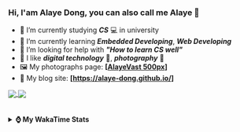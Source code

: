 ### Hi, **I'am Alaye Dong**, you can also call me **Alaye** 👋

- 📖 I’m currently studying ***CS*** 💻 in university
- 🌱 I’m currently learning ***Embedded Developing***, ***Web Developing***
- 🤔 I’m looking for help with ***"How to learn CS well"***
- 🤩 I like ***digital technology*** 📱, ***photography*** 📸
- 🖼️ My photographs page: **[[AlayeVast 500px](https://500px.com.cn/AlayeVast)]**
- 📰 My blog site: **[https://alaye-dong.github.io/]**

<!--
[![Alaye's GitHub stats](https://github-readme-stats.vercel.app/api?username=Alaye-Dong&custom_title=Alaye%20Dong`s%20GitHub%20stats&show_icons=true&rank_icon=percentile&theme=transparent&include_all_commits=true&count_private=true)](https://github.com/anuraghazra/github-readme-stats) 
[![Top Langs](https://github-readme-stats.vercel.app/api/top-langs/?username=Alaye-Dong\&layout=compact&theme=transparent)](https://github.com/anuraghazra/github-readme-stats)
-->
<a href="https://github.com/anuraghazra/github-readme-stats">
  <img height=200 align="center" src="https://github-readme-stats.vercel.app/api?username=Alaye-Dong&custom_title=Alaye%20Dong`s%20GitHub%20stats&show_icons=true&rank_icon=percentile&theme=transparent&include_all_commits=true&count_private=true" />
</a>
<a href="https://github.com/anuraghazra/convoychat">
  <img height=200 align="center" src="https://github-readme-stats.vercel.app/api/top-langs/?username=Alaye-Dong&layout=compact&theme=transparent&include_all_commits=true&count_private=true&langs_count=8&card_width=300" />
</a>

<br />
<br />

<div style="display:none"> 
  <img src="https://visitor-badge.laobi.icu/badge?page_id=Alaye-Dong.Alaye-Dong"/>
</div>
<br />

<details>	
  <summary><b> ⌚ My WakaTime Stats </b></summary>

<br />

<!--START_SECTION:waka-->
![Code Time](http://img.shields.io/badge/Code%20Time-377%20hrs%201%20min-blue)

![Profile Views](http://img.shields.io/badge/Profile%20Views-0-blue)

![Lines of code](https://img.shields.io/badge/From%20Hello%20World%20I%27ve%20Written-816.6%20thousand%20lines%20of%20code-blue)

**🐱 My GitHub Data** 

> 📦 85.6 kB Used in GitHub's Storage 
 > 
> 🏆 16 Contributions in the Year 2025
 > 
> 🚫 Not Opted to Hire
 > 
> 📜 21 Public Repositories 
 > 
> 🔑 5 Private Repositories 
 > 
**I'm a Night 🦉** 

```text
🌞 Morning                83 commits          ██░░░░░░░░░░░░░░░░░░░░░░░   06.35 % 
🌆 Daytime                409 commits         ████████░░░░░░░░░░░░░░░░░   31.27 % 
🌃 Evening                545 commits         ██████████░░░░░░░░░░░░░░░   41.67 % 
🌙 Night                  271 commits         █████░░░░░░░░░░░░░░░░░░░░   20.72 % 
```
📅 **I'm Most Productive on Sunday** 

```text
Monday                   217 commits         ████░░░░░░░░░░░░░░░░░░░░░   16.59 % 
Tuesday                  153 commits         ███░░░░░░░░░░░░░░░░░░░░░░   11.70 % 
Wednesday                157 commits         ███░░░░░░░░░░░░░░░░░░░░░░   12.00 % 
Thursday                 224 commits         ████░░░░░░░░░░░░░░░░░░░░░   17.13 % 
Friday                   175 commits         ███░░░░░░░░░░░░░░░░░░░░░░   13.38 % 
Saturday                 152 commits         ███░░░░░░░░░░░░░░░░░░░░░░   11.62 % 
Sunday                   230 commits         ████░░░░░░░░░░░░░░░░░░░░░   17.58 % 
```


📊 **This Week I Spent My Time On** 

```text
💬 Programming Languages: 
Vue.js                   2 hrs               ██████████████████████░░░   89.62 % 
Markdown                 6 mins              █░░░░░░░░░░░░░░░░░░░░░░░░   04.57 % 
JSON                     3 mins              █░░░░░░░░░░░░░░░░░░░░░░░░   02.75 % 
TypeScript               3 mins              █░░░░░░░░░░░░░░░░░░░░░░░░   02.67 % 
TSConfig                 0 secs              ░░░░░░░░░░░░░░░░░░░░░░░░░   00.15 % 

🔥 Editors: 
VS Code                  2 hrs 14 mins       █████████████████████████   100.00 % 

🐱‍💻 Projects: 
meaimos                  1 hr 58 mins        ██████████████████████░░░   88.38 % 
vitesse-nuxt-demo        9 mins              ██░░░░░░░░░░░░░░░░░░░░░░░   07.29 % 
blog-fuwari-astro        5 mins              █░░░░░░░░░░░░░░░░░░░░░░░░   04.33 % 
```

**I Mostly Code in C** 

```text
TypeScript               6 repos             █████░░░░░░░░░░░░░░░░░░░░   20.69 % 
JavaScript               3 repos             ███░░░░░░░░░░░░░░░░░░░░░░   10.34 % 
C++                      3 repos             ███░░░░░░░░░░░░░░░░░░░░░░   10.34 % 
Java                     2 repos             ██░░░░░░░░░░░░░░░░░░░░░░░   06.90 % 
CSS                      1 repo              █░░░░░░░░░░░░░░░░░░░░░░░░   03.45 % 
```



**Timeline**

![Lines of Code chart](https://raw.githubusercontent.com/Alaye-Dong/Alaye-Dong/main/assets/bar_graph.png)


 Last Updated on 14/02/2025 18:45:14 UTC
<!--END_SECTION:waka-->

</details>
